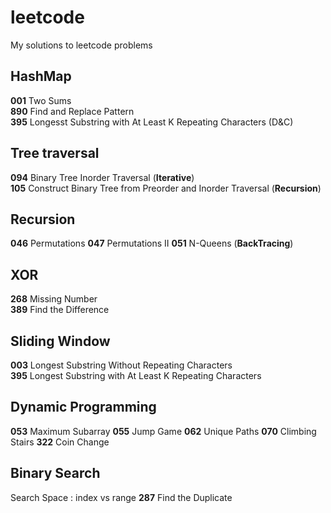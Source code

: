 # leetcode
My solutions to leetcode problems

## HashMap
**001** Two Sums  
**890** Find and Replace Pattern  
**395** Longesst Substring with At Least K Repeating Characters (D&C)

## Tree traversal
**094** Binary Tree Inorder Traversal (**Iterative**)  
**105** Construct Binary Tree from Preorder and Inorder Traversal (**Recursion**)

## Recursion
**046** Permutations
**047** Permutations II
**051** N-Queens (**BackTracing**)

## XOR
**268** Missing Number  
**389** Find the Difference

## Sliding Window
**003** Longest Substring Without Repeating Characters  
**395** Longest Substring with At Least K Repeating Characters

## Dynamic Programming
**053** Maximum Subarray
**055** Jump Game
**062** Unique Paths
**070** Climbing Stairs
**322** Coin Change

## Binary Search
Search Space : index vs range
**287** Find the Duplicate
